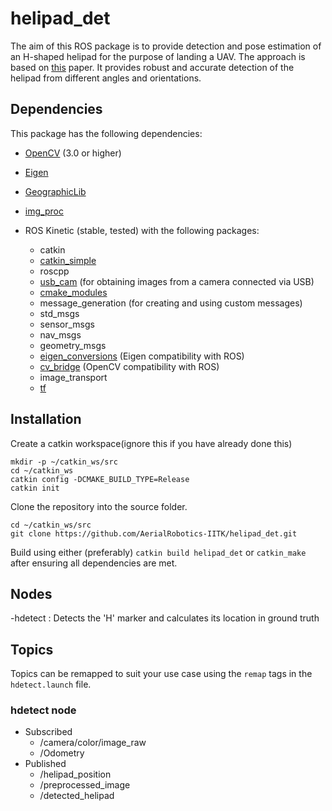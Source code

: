 # helipad_det
The aim of this ROS package is to provide detection and pose estimation of an H-shaped helipad for the purpose of landing a UAV. The approach is based on [this](https://link.springer.com/article/10.1007/s10846-018-0933-2) paper. It provides robust and accurate detection of the helipad from different angles and orientations.
## Dependencies
This package has the following dependencies:
- [OpenCV](https://opencv.org/) (3.0 or higher)
- [Eigen](http://eigen.tuxfamily.org/index.php?title=Main_Page)
- [GeographicLib](https://sourceforge.net/projects/geographiclib/)
- [img_proc](https://github.com/tanaysaha/img_proc)
- ROS Kinetic (stable, tested) with the following packages:

  - catkin
  - [catkin_simple](https://github.com/catkin/catkin_simple)
  - roscpp
  - [usb_cam](https://github.com/ros-drivers/usb_cam.git) (for obtaining images from a camera connected via USB)
  - [cmake_modules](https://github.com/ros/cmake_modules)
  - message_generation (for creating and using custom messages)
  - std_msgs
  - sensor_msgs
  - nav_msgs
  - geometry_msgs
  - [eigen_conversions](https://github.com/ros/geometry) (Eigen compatibility with ROS)
  - [cv_bridge](https://github.com/ros-perception/vision_opencv) (OpenCV compatibility with ROS)
  - image_transport
  - [tf](https://github.com/ros/geometry)
## Installation
Create a catkin workspace(ignore this if you have already done this)
```shell
mkdir -p ~/catkin_ws/src
cd ~/catkin_ws
catkin config -DCMAKE_BUILD_TYPE=Release
catkin init
```

Clone the repository into the source folder.
```shell
cd ~/catkin_ws/src
git clone https://github.com/AerialRobotics-IITK/helipad_det.git
```
Build using either (preferably) `catkin build helipad_det` or `catkin_make` after ensuring all dependencies are met.  
## Nodes
-hdetect : Detects the 'H' marker and calculates its location in ground truth
## Topics
Topics can be remapped to suit your use case using the `remap` tags in the `hdetect.launch` file.
### hdetect node
+ Subscribed
  - /camera/color/image_raw
  - /Odometry
+ Published
  - /helipad_position
  - /preprocessed_image
  - /detected_helipad
    
